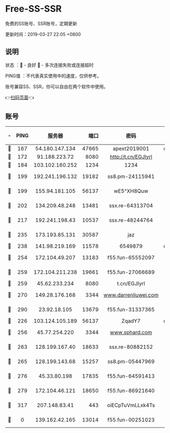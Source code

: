 # Free-SS-SSR

免费的SS账号、SSR账号，定期更新

更新时间：2019-03-27 22:05 +0800

## 说明

状态     ：🙂 - 良好 🙁 - 多次连接失败或连接超时

PING值   ：不代表真实使用中的速度，仅供参考。

账号兼容SS、SSR，你可以自由在两个软件中使用。

👉[扫码页面](https://liesauer.github.io/Free-SS-SSR/)👈

## 账号

|-|PING|服务器|端口|密码|加密方式|区域|
|:----:|:----:|:-----:|-----:|:----:|:----:|:----:|
|🙂|167|54.180.147.134|47665|apext2019001|chacha20|KR|
|🙂|172|91.188.223.72|8080|http://t.cn/EGJIyrl|rc4-md5|RU|
|🙂|184|103.102.160.252|1234|1234|rc4-md5|JP|
|🙂|199|192.241.196.132|19182|ss8.pm-24115941|aes-256-cfb|US|
|🙂|199|155.94.181.105|56137|wE5^XH8Quw|aes-256-cfb|US|
|🙂|202|134.209.48.248|13481|ssx.re-64313704|aes-256-cfb|US|
|🙂|217|192.241.198.43|10537|ssx.re-48244764|aes-256-cfb|US|
|🙂|235|173.193.85.131|30587|jaz|aes-256-cfb|US|
|🙂|238|141.98.219.169|11578|6549879|chacha20|US|
|🙂|254|172.104.49.207|13183|f55.fun-65552097|aes-256-cfb|SG|
|🙂|259|172.104.211.238|19661|f55.fun-27066689|aes-256-cfb|US|
|🙂|259|45.62.233.234|8080|t.cn/EGJIyrl|rc4-md5|CA|
|🙂|270|149.28.176.168|3344|www.darrenliuwei.com|aes-256-cfb|AU|
|🙂|290|23.92.18.105|13679|f55.fun-31337365|aes-256-cfb|US|
|🙂|226|103.124.105.189|56137|ZqadY7|chacha20|US|
|🙂|256|45.77.254.220|3344|www.sphard.com|aes-256-cfb|SG|
|🙂|263|128.199.167.40|18633|ssx.re-80882152|aes-256-cfb|SG|
|🙂|265|128.199.143.68|15257|ss8.pm-05447969|aes-256-cfb|SG|
|🙂|276|45.33.80.198|17835|f55.fun-64591413|aes-256-cfb|US|
|🙂|279|172.104.46.121|18650|f55.fun-86921640|aes-256-cfb|SG|
|🙂|317|207.148.83.41|443|oiECpTuVmLLxk4Ts|aes-256-cfb|AU|
|🙁|0|139.162.42.165|13014|f55.fun-00251023|aes-256-cfb|SG|
